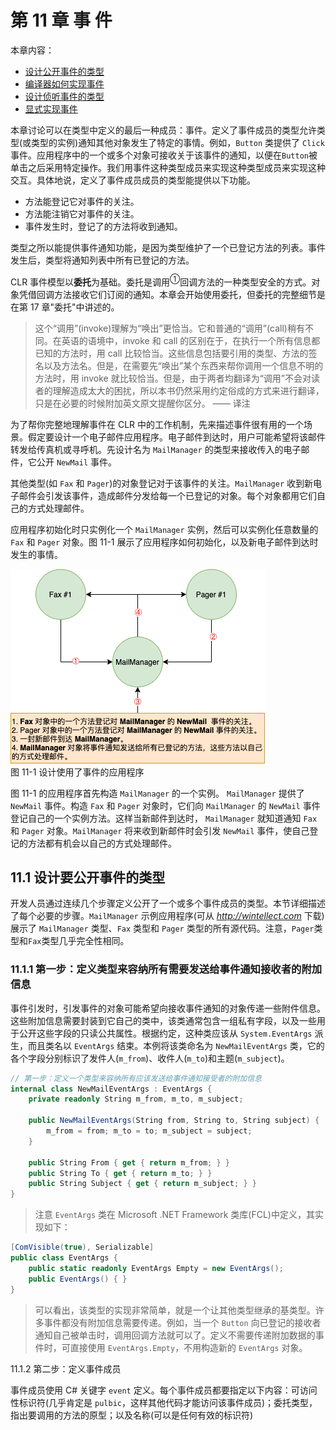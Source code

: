 # 第 11 章 事  件

本章内容：
* <a href="#11_1">设计公开事件的类型</a>
* <a href="#11_2">编译器如何实现事件</a>
* <a href="#11_3">设计侦听事件的类型</a>
* <a href="#11_4">显式实现事件</a>

本章讨论可以在类型中定义的最后一种成员：事件。定义了事件成员的类型允许类型(或类型的实例)通知其他对象发生了特定的事情。例如，`Button` 类提供了 `Click` 事件。应用程序中的一个或多个对象可接收关于该事件的通知，以便在`Button`被单击之后采用特定操作。我们用事件这种类型成员来实现这种类型成员来实现这种交互。具体地说，定义了事件成员成员的类型能提供以下功能。

* 方法能登记它对事件的关注。
* 方法能注销它对事件的关注。
* 事件发生时，登记了的方法将收到通知。

类型之所以能提供事件通知功能，是因为类型维护了一个已登记方法的列表。事件发生后，类型将通知列表中所有已登记的方法。

CLR 事件模型以**委托**为基础。委托是调用<sup>①</sup>回调方法的一种类型安全的方式。对象凭借回调方法接收它们订阅的通知。本章会开始使用委托，但委托的完整细节是在第 17 章"委托"中讲述的。
> 这个“调用”(invoke)理解为“唤出”更恰当。它和普通的“调用”(call)稍有不同。在英语的语境中，invoke 和 call 的区别在于，在执行一个所有信息都已知的方法时，用 call 比较恰当。这些信息包括要引用的类型、方法的签名以及方法名。但是，在需要先“唤出”某个东西来帮你调用一个信息不明的方法时，用 invoke 就比较恰当。但是，由于两者均翻译为“调用”不会对读者的理解造成太大的困扰，所以本书仍然采用约定俗成的方式来进行翻译，只是在必要的时候附加英文原文提醒你区分。 —— 译注

为了帮你完整地理解事件在 CLR 中的工作机制，先来描述事件很有用的一个场景。假定要设计一个电子邮件应用程序。电子邮件到达时，用户可能希望将该邮件转发给传真机或寻呼机。先设计名为 `MailManager` 的类型来接收传入的电子邮件，它公开 `NewMail` 事件。

其他类型(如 `Fax` 和 `Pager`)的对象登记对于该事件的关注。`MailManager` 收到新电子邮件会引发该事件，造成邮件分发给每一个已登记的对象。每个对象都用它们自己的方式处理邮件。

应用程序初始化时只实例化一个 `MailManager` 实例，然后可以实例化任意数量的 `Fax` 和 `Pager`
对象。图 11-1 展示了应用程序如何初始化，以及新电子邮件到达时发生的事情。

![11_1](../resources/images/11_1.png)  
图 11-1 设计使用了事件的应用程序 

图 11-1 的应用程序首先构造 `MailManager` 的一个实例。 `MailManager` 提供了 `NewMail` 事件。构造 `Fax` 和 `Pager` 对象时，它们向 `MailManager` 的 `NewMail` 事件登记自己的一个实例方法。这样当新邮件到达时， `MailManager` 就知道通知 `Fax` 和 `Pager` 对象。`MailManager` 将来收到新邮件时会引发 `NewMail` 事件，使自己登记的方法都有机会以自己的方式处理邮件。

## <a name="11_1">11.1 设计要公开事件的类型</a>

开发人员通过连续几个步骤定义公开了一个或多个事件成员的类型。本节详细描述了每个必要的步骤。`MailManager` 示例应用程序(可从 *http://wintellect.com* 下载)展示了 `MailManager` 类型、`Fax` 类型和 `Pager` 类型的所有源代码。注意，`Pager`类型和`Fax`类型几乎完全性相同。

### 11.1.1 第一步：定义类型来容纳所有需要发送给事件通知接收者的附加信息

事件引发时，引发事件的对象可能希望向接收事件通知的对象传递一些附件信息。这些附加信息需要封装到它自己的类中，该类通常包含一组私有字段，以及一些用于公开这些字段的只读公共属性。根据约定，这种类应该从 `System.EventArgs` 派生，而且类名以 `EventArgs` 结束。本例将该类命名为 `NewMailEventArgs` 类，它的各个字段分别标识了发件人(`m_from`)、收件人(`m_to`)和主题(`m_subject`)。

```C#
// 第一步：定义一个类型来容纳所有应该发送给事件通知接受者的附加信息
internal class NewMailEventArgs : EventArgs {
    private readonly String m_from, m_to, m_subject;

    public NewMailEventArgs(String from, String to, String subject) {
        m_from = from; m_to = to; m_subject = subject;
    }

    public String From { get { return m_from; } }
    public String To { get { return m_to; } }
    public String Subject { get { return m_subject; } }
}
```

> 注意 `EventArgs` 类在 Microsoft .NET Framework 类库(FCL)中定义，其实现如下：

```C#
[ComVisible(true), Serializable]
public class EventArgs {
	public static readonly EventArgs Empty = new EventArgs();
	public EventArgs() { }
}
```

> 可以看出，该类型的实现非常简单，就是一个让其他类型继承的基类型。许多事件都没有附加信息需要传递。例如，当一个 `Button` 向已登记的接收者通知自己被单击时，调用回调方法就可以了。定义不需要传递附加数据的事件时，可直接使用 `EventArgs.Empty`，不用构造新的 `EventArgs` 对象。

11.1.2 第二步：定义事件成员

事件成员使用 C# 关键字 `event` 定义。每个事件成员都要指定以下内容：可访问性标识符(几乎肯定是 `pulbic`，这样其他代码才能访问该事件成员)；委托类型，指出要调用的方法的原型；以及名称(可以是任何有效的标识符)
